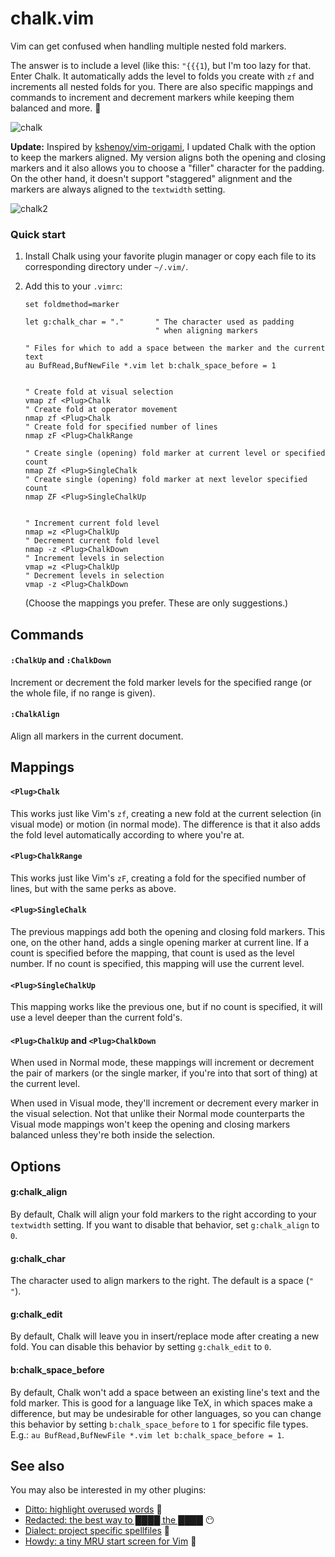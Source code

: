 # chalk.vim

Vim can get confused when handling multiple nested fold markers.

The answer is to include a level (like this: `"{{{1`), but I'm too lazy for that. Enter Chalk. It automatically adds the level to folds you create with `zf` and increments all nested folds for you. There are also specific mappings and commands to increment and decrement markers while keeping them balanced and more. :tada:

![chalk](http://i.imgur.com/8X3Oljm.gif)


**Update:** Inspired by [kshenoy/vim-origami](https://github.com/kshenoy/vim-origami), I updated Chalk with the option to keep the markers aligned. My version aligns both the opening and closing markers and it also allows you to choose a "filler" character for the padding. On the other hand, it doesn't support "staggered" alignment and the markers are always aligned to the `textwidth` setting.

![chalk2](https://user-images.githubusercontent.com/15813674/42131541-73d044d6-7cda-11e8-872c-ccdf19c0dc7e.png)


### Quick start

1. Install Chalk using your favorite plugin manager or copy each file to its corresponding directory under `~/.vim/`.

2. Add this to your `.vimrc`:

    ```vim
    set foldmethod=marker

    let g:chalk_char = "."       " The character used as padding
                                 " when aligning markers

    " Files for which to add a space between the marker and the current text
    au BufRead,BufNewFile *.vim let b:chalk_space_before = 1


    " Create fold at visual selection
    vmap zf <Plug>Chalk
    " Create fold at operator movement
    nmap zf <Plug>Chalk
    " Create fold for specified number of lines
    nmap zF <Plug>ChalkRange

    " Create single (opening) fold marker at current level or specified count
    nmap Zf <Plug>SingleChalk
    " Create single (opening) fold marker at next levelor specified count
    nmap ZF <Plug>SingleChalkUp


    " Increment current fold level
    nmap =z <Plug>ChalkUp
    " Decrement current fold level
    nmap -z <Plug>ChalkDown
    " Increment levels in selection
    vmap =z <Plug>ChalkUp
    " Decrement levels in selection
    vmap -z <Plug>ChalkDown
    ```

    (Choose the mappings you prefer. These are only suggestions.)


## Commands

#### `:ChalkUp` and `:ChalkDown`

Increment or decrement the fold marker levels for the specified range (or the whole file, if no range is given).

#### `:ChalkAlign`

Align all markers in the current document.


## Mappings

#### `<Plug>Chalk`

This works just like Vim's `zf`, creating a new fold at the current selection (in visual mode) or motion (in normal mode). The difference is that it also adds the fold level automatically according to where you're at.

#### `<Plug>ChalkRange`

This works just like Vim's `zF`, creating a fold for the specified number of lines, but with the same perks as above.

#### `<Plug>SingleChalk`

The previous mappings add both the opening and closing fold markers. This one, on the other hand, adds a single opening marker at current line. If a count is specified before the mapping, that count is used as the level number. If no count is specified, this mapping will use the current level.

#### `<Plug>SingleChalkUp`

This mapping works like the previous one, but if no count is specified, it will use a level deeper than the current fold's.

#### `<Plug>ChalkUp` and `<Plug>ChalkDown`

When used in Normal mode, these mappings will increment or decrement the pair of markers (or the single marker, if you're into that sort of thing) at the current level.

When used in Visual mode, they'll increment or decrement every marker in the visual selection. Not that unlike their Normal mode counterparts the Visual mode mappings won't keep the opening and closing markers balanced unless they're both inside the selection.

## Options

#### g:chalk_align

By default, Chalk will align your fold markers to the right according to your `textwidth` setting. If you want to disable that behavior, set `g:chalk_align` to `0`.

#### g:chalk_char

The character used to align markers to the right. The default is a space (`" "`).

#### g:chalk_edit

By default, Chalk will leave you in insert/replace mode after creating a new fold. You can disable this behavior by setting `g:chalk_edit` to `0`.

#### b:chalk_space_before

By default, Chalk won't add a space between an existing line's text and the fold marker. This is good for a language like TeX, in which spaces make a difference, but may be undesirable for other languages, so you can change this behavior by setting `b:chalk_space_before` to `1` for specific file types. E.g.: `au BufRead,BufNewFile *.vim let b:chalk_space_before = 1`.


## See also

You may also be interested in my other plugins:

- [Ditto: highlight overused words](https://github.com/dbmrq/vim-ditto) :speak_no_evil:
- [Redacted: the best way to ████ the ████](https://github.com/dbmrq/vim-redacted) :no_mouth:
- [Dialect: project specific spellfiles](https://github.com/dbmrq/vim-dialect) :speech_balloon:
- [Howdy: a tiny MRU start screen for Vim](https://github.com/dbmrq/vim-howdy) :wave:


